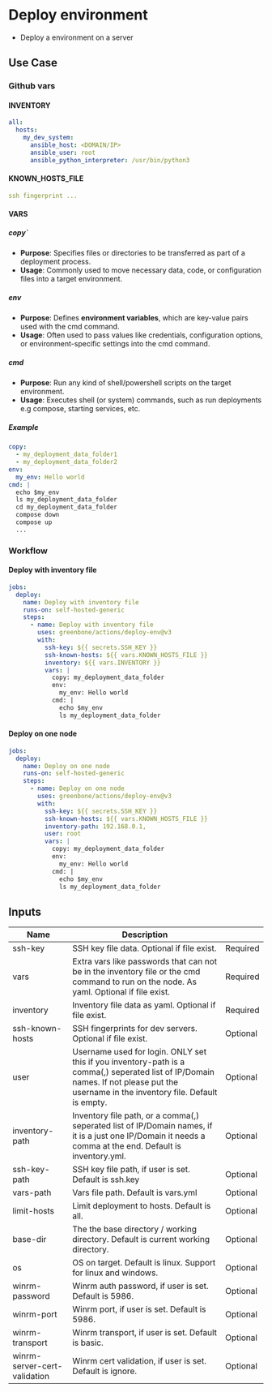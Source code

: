 # Deploy environment

- Deploy a environment on a server

## Use Case

### Github vars

#### INVENTORY

```yaml
all:
  hosts:
    my_dev_system:
      ansible_host: <DOMAIN/IP>
      ansible_user: root
      ansible_python_interpreter: /usr/bin/python3
```

#### KNOWN_HOSTS_FILE

```yaml
ssh fingerprint ...
```

#### VARS

##### copy`

* **Purpose**: Specifies files or directories to be transferred as part of a deployment process.
* **Usage**: Commonly used to move necessary data, code, or configuration files into a target environment.

##### env

* **Purpose**: Defines **environment variables**, which are key-value pairs used with the cmd command.
* **Usage**: Often used to pass values like credentials, configuration options, or environment-specific settings into the cmd command.

##### cmd

* **Purpose**: Run any kind of shell/powershell scripts on the target environment.
* **Usage**: Executes shell (or system) commands, such as run deployments e.g compose, starting services, etc.

##### Example
```yaml
copy:
  - my_deployment_data_folder1
  - my_deployment_data_folder2
env:
  my_env: Hello world
cmd: |
  echo $my_env
  ls my_deployment_data_folder
  cd my_deployment_data_folder
  compose down
  compose up
  ...
```

### Workflow

#### Deploy with inventory file

```yaml
jobs:
  deploy:
    name: Deploy with inventory file
    runs-on: self-hosted-generic
    steps:
      - name: Deploy with inventory file
        uses: greenbone/actions/deploy-env@v3
        with:
          ssh-key: ${{ secrets.SSH_KEY }}
          ssh-known-hosts: ${{ vars.KNOWN_HOSTS_FILE }}
          inventory: ${{ vars.INVENTORY }}
          vars: |
            copy: my_deployment_data_folder
            env:
              my_env: Hello world
            cmd: |
              echo $my_env
              ls my_deployment_data_folder
```

#### Deploy on one node
```yaml
jobs:
  deploy:
    name: Deploy on one node
    runs-on: self-hosted-generic
    steps:
      - name: Deploy on one node
        uses: greenbone/actions/deploy-env@v3
        with:
          ssh-key: ${{ secrets.SSH_KEY }}
          ssh-known-hosts: ${{ vars.KNOWN_HOSTS_FILE }}
          inventory-path: 192.168.0.1,
          user: root
          vars: |
            copy: my_deployment_data_folder
            env:
              my_env: Hello world
            cmd: |
              echo $my_env
              ls my_deployment_data_folder
```

## Inputs

| Name                           | Description                                                                                                                                                                           |          |
|--------------------------------|---------------------------------------------------------------------------------------------------------------------------------------------------------------------------------------|----------|
| ssh-key                        | SSH key file data. Optional if file exist.                                                                                                                                            | Required |
| vars                           | Extra vars like passwords that can not be in the inventory file or the cmd command to run on the node. As yaml. Optional if file exist.                                               | Required |
| inventory                      | Inventory file data as yaml. Optional if file exist.                                                                                                                                  | Required |
| ssh-known-hosts                | SSH fingerprints for dev servers. Optional if file exist.                                                                                                                             | Optional |
| user                           | Username used for login. ONLY set this if you inventory-path is a comma(,) seperated list of IP/Domain names. If not please put the username in the inventory file. Default is empty. | Optional |
| inventory-path                 | Inventory file path, or a comma(,) seperated list of IP/Domain names, if it is a just one IP/Domain it needs a comma at the end. Default is inventory.yml.                            | Optional |
| ssh-key-path                   | SSH key file path, if user is set. Default is ssh.key                                                                                                                                 | Optional |
| vars-path                      | Vars file path. Default is vars.yml                                                                                                                                                   | Optional |
| limit-hosts                    | Limit deployment to hosts. Default is all.                                                                                                                                            | Optional |
| base-dir                       | The the base directory / working directory. Default is current working directory.                                                                                                     | Optional |
| os                             | OS on target. Default is linux. Support for linux and windows.                                                                                                                        | Optional |
| winrm-password                 | Winrm auth password, if user is set. Default is 5986.                                                                                                                                 | Optional |
| winrm-port                     | Winrm port, if user is set. Default is 5986.                                                                                                                                          | Optional |
| winrm-transport                | Winrm transport, if user is set. Default is basic.                                                                                                                                    | Optional |
| winrm-server-cert-validation   | Winrm cert validation, if user is set. Default is ignore.                                                                                                                             | Optional |

